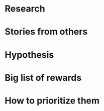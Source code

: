 
# Research

# Stories from others

# Hypothesis

# Big list of rewards

# How to prioritize them



